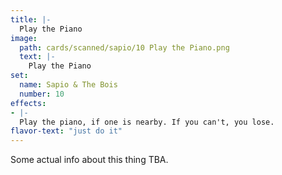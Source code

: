 ```yaml
---
title: |-
  Play the Piano
image: 
  path: cards/scanned/sapio/10 Play the Piano.png
  text: |-
    Play the Piano
set:
  name: Sapio & The Bois
  number: 10
effects: 
- |-
  Play the piano, if one is nearby. If you can't, you lose.
flavor-text: "just do it"
---
```

Some actual info about this thing TBA.
